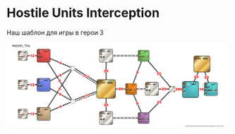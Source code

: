 # Hostile Units Interception
Наш шаблон для игры в герои 3

![Шаблон](assets\HoUnIn_Trio.png "Template diagram")
